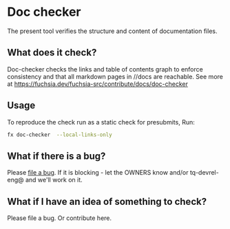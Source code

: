 # Doc checker

The present tool verifies the structure and content of documentation files.

## What does it check?

Doc-checker checks the links and table of contents graph to enforce consistency
and that all markdown pages in //docs are reachable.
See more at <https://fuchsia.dev/fuchsia-src/contribute/docs/doc-checker>

## Usage

To reproduce the check run as a static check  for presubmits, Run:

```sh
fx doc-checker  --local-links-only
```

## What if there is a bug?

Please [file a bug](https://bugs.fuchsia.dev/p/fuchsia/issues/entry?components=DeveloperExperience%3EDocTools).
If it is blocking - let the OWNERS know and/or tq-devrel-eng@
and we'll work on it.

## What if I  have an idea of something to check?

Please file a bug. Or contribute here.
